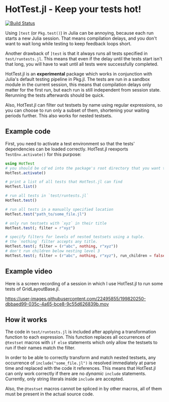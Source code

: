 # HotTest.jl - Keep your tests hot!

[![Build Status](https://github.com/jkrumbiegel/HotTest.jl/actions/workflows/CI.yml/badge.svg?branch=main)](https://github.com/jkrumbiegel/HotTest.jl/actions/workflows/CI.yml?query=branch%3Amain)

Using `]test` (or `Pkg.test()`) in Julia can be annoying, because each run starts a new Julia session.
That means compilation delays, and you don't want to wait long while testing to keep feedback loops short.

Another drawback of `]test` is that it always runs all tests specified in `test/runtests.jl`.
This means that even if the delay until the tests start isn't that long, you will have to wait until all tests were successfully completed.

HotTest.jl is an **experimental** package which works in conjunction with Julia's default testing pipeline in Pkg.jl.
The tests are run in a sandbox module in the current session, this means that compilation delays only matter for the first run, but each run is still independent from session state.
Rerunning the tests afterwards should be quick.

Also, HotTest.jl can filter out testsets by name using regular expressions, so you can choose to run only a subset of them, shortening your waiting periods further.
This also works for nested testsets.

## Example code

First, you need to activate a test environment so that the tests' dependencies can be loaded correctly.
HotTest.jl reexports `TestEnv.activate()` for this purpose:

```julia
using HotTest
# you should be cd'ed into the package's root directory that you want to test
HotTest.activate()

# print a list of all tests that HotTest.jl can find
HotTest.list()

# run all tests in `test/runtests.jl`
HotTest.test()

# run all tests in a manually specified location
HotTest.test("path_to/some_file.jl")

# only run testsets with `xyz` in their title
HotTest.test(; filter = r"xyz")

# specify filters for levels of nested testsets using a tuple.
# the `nothing` filter accepts any title.
HotTest.test(; filter = (r"abc", nothing, r"xyz"))
# don't run children below nesting level 3
HotTest.test(; filter = (r"abc", nothing, r"xyz"), run_children = false)
```

## Example video

Here is a screen recording of a session in which I use HotTest.jl to run some tests of GridLayoutBase.jl.

https://user-images.githubusercontent.com/22495855/199820250-dbbaed99-035c-4a65-bce8-9c55d626839b.mov

## How it works

The code in `test/runtests.jl` is included after applying a transformation function to each
expression.
This function replaces all occurrences of `@testset` macros with `if else` statements
which only allow the testsets to run if their names match the filter.

In order to be able to correctly transform and match nested testsets, any occurrence of
`include("some_file.jl")` is resolved immediately at parse time and replaced with the code it references.
This means that HotTest.jl can only work correctly if there are no _dynamic_ `include` statements.
Currently, only string literals inside `include` are accepted.

Also, the `@testset` macros cannot be spliced in by other macros, all of them must be present in the actual source code.
